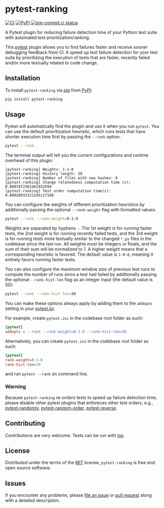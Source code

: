 
# pytest-ranking



[![CI](https://github.com/softwareTestingResearch/pytest-ranking/workflows/CI/badge.svg)](https://github.com/softwareTestingResearch/pytest-ranking/actions?workflow=CI)
[![PyPI](https://img.shields.io/pypi/pyversions/pytest-ranking.svg)](https://pypi.org/project/pytest-ranking)
[![pre-commit.ci status](https://results.pre-commit.ci/badge/github/softwareTestingResearch/pytest-ranking/main.svg)](https://results.pre-commit.ci/latest/github/softwareTestingResearch/pytest-ranking/main)


A Pytest plugin for reducing failure detection time of your Python test suite with automated test prioritization/ranking.

This [pytest](https://github.com/pytest-dev/pytest) plugin allows you to find failures faster and receive sooner debugging feedback from CI. It speed up test failure detection for your test suite by prioritizing the execution of tests that are faster, recently failed and/or more textually related to code change.

## Installation

To install `pytest-ranking` via [pip](https://pypi.org/project/pip/) from [PyPI](https://pypi.org/project):

```bash
pip install pytest-ranking
```


## Usage

Pytest will automatically find the plugin and use it when you run ``pytest``. You can use the default prioritization heuristic, which runs tests that have shorter execution time first by passing the ``--rank`` option:

```bash
pytest --rank
```

The terminal output will tell you the current configurations and runtime overhead of this plugin:

 ```text
[pytest-ranking] Weights: 1-1-0
[pytest-ranking] History length: 30
[pytest-ranking] Number of files with new hashes: 0
[pytest-ranking] Change relatedness computation time (s): 0.0007872581481933594
[pytest-ranking] Test order computation time(s): 0.00020933151245117188
```

You can configure the weights of different prioritization heuristics by additionally passing the optional `--rank-weight` flag with formatted values:

```bash
pytest --rank --rank-weight=0-1-0
```

Weights are separated by hyphens ``-``. The 1st weight is for running faster tests, the 2nd weight is for running recently failed tests, and the 3rd weight is for running tests more textually similar to the changed `*.py` files in the codebase since the last run.
All weights must be integers or floats, and the sum of their sum will be normalized to 1.
A higher weight means that a corresponding heuristic is favored. The default value is ``1-0-0``, meaning it entirely favors running faster tests.


You can also configure the maximum window size of previous test runs to compute the number of runs since a test had failed by additionally passing the optional `--rank-hist-len` flag as an integer input (the default value is 50):

```bash
pytest --rank --rank-hist-len=30
```


You can make these options always apply by adding them to the ``addopts`` setting in your [pytest.ini](https://docs.pytest.org/en/latest/reference/customize.html#configuration).

For example, create `pytest.ini` in the codebase root folder as such:
```ini
[pytest]
addopts = --rank --rank-weight=0-1-0 --rank-hist-len=30
```

Alternatively, you can create `pytest.ini` in the codebase root folder as such:
```ini
[pytest]
rank-weight=0-1-0
rank-hist-len=30
```

and run `pytest --rank` on command line.


### Warning

Because `pytest-ranking` re-orders tests to speed up failure detection time, please disable other pytest plugins that enforeces other test orders, e.g., [pytest-randomly](https://github.com/pytest-dev/pytest-randomly), [pytest-random-order](https://github.com/pytest-dev/pytest-random-order), [pytest-reverse](https://github.com/adamchainz/pytest-reverse).


## Contributing

Contributions are very welcome. Tests can be run with [tox](https://tox.readthedocs.io/en/latest/).



## License

Distributed under the terms of the [MIT](http://opensource.org/licenses/MIT)  license, `pytest-ranking` is free and open source software.

## Issues

If you encounter any problems, please [file an issue](https://github.com/softwareTestingResearch/pytest-ranking/issues) or [pull request](https://github.com/softwareTestingResearch/pytest-ranking/pulls) along with a detailed description.
